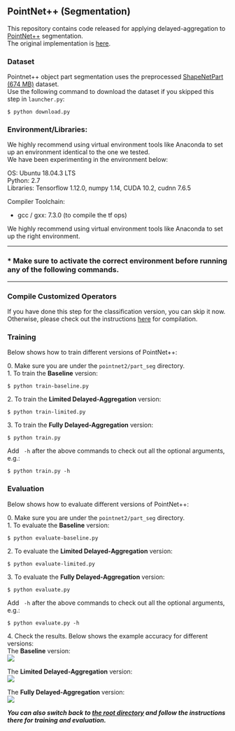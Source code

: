 ## PointNet++ (Segmentation)

This repository contains code released for applying delayed-aggregation to [PointNet++](https://arxiv.org/abs/1706.02413) segmentation. <br>
The original implementation is [here](https://github.com/charlesq34/pointnet2/tree/master/part_seg).

### Dataset
Pointnet++ object part segmentation uses the preprocessed <a href="https://shapenet.cs.stanford.edu/media/shapenetcore_partanno_segmentation_benchmark_v0_normal.zip"> ShapeNetPart (674 MB)</a> dataset. <br>
Use the following command to download the dataset if you skipped this step in `launcher.py`:
```
$ python download.py
```

### Environment/Libraries:
We highly recommend using virtual environment tools like Anaconda to set up an environment identical to the one we tested. <br>
We have been experimenting in the environment below:

OS: Ubuntu 18.04.3 LTS <br>
Python: 2.7 <br>
Libraries: Tensorflow 1.12.0, numpy 1.14, CUDA 10.2, cudnn 7.6.5

Compiler Toolchain: 
- gcc / gxx: 7.3.0 (to compile the tf ops)

We highly recommend using virtual environment tools like Anaconda to set up the right environment.


---

### * Make sure to activate the correct environment before running any of the following commands.<br>

---

### Compile Customized Operators
If you have done this step for the classification version, you can skip it now.<br>
Otherwise, please check out the instructions [here](https://github.com/horizon-research/Efficient-Deep-Learning-for-Point-Clouds/tree/master/Networks/pointnet2#compile-customized-operators) for compilation.


### Training

Below shows how to train different versions of PointNet++:

0\. Make sure you are under the ```pointnet2/part_seg``` directory. <br>
1\. To train the **Baseline** version: <br>
```
$ python train-baseline.py
```

2\. To train the **Limited Delayed-Aggregation** version: <br>
```
$ python train-limited.py
```

3\. To train the **Fully Delayed-Aggregation** version: <br>
```
$ python train.py
```

Add ``` -h``` after the above commands to check out all the optional arguments, e.g.: <br>
```
$ python train.py -h
```

### Evaluation
Below shows how to evaluate different versions of PointNet++:

0\. Make sure you are under the ```pointnet2/part_seg``` directory. <br>
1\. To evaluate the **Baseline** version: <br>
```
$ python evaluate-baseline.py
```

2\. To evaluate the **Limited Delayed-Aggregation** version: <br>
```
$ python evaluate-limited.py
```

3\. To evaluate the **Fully Delayed-Aggregation** version: <br>
```
$ python evaluate.py
```

Add ``` -h``` after the above commands to check out all the optional arguments, e.g.: <br>
```
$ python evaluate.py -h
```

4\. Check the results. Below shows the example accuracy for different versions: <br>
The **Baseline** version: <br>
<img src="https://user-images.githubusercontent.com/18485088/88263087-726b8b00-cc97-11ea-97ee-5f8b4ec312c8.jpg">

The **Limited Delayed-Aggregation** version: <br>
<img src="https://user-images.githubusercontent.com/18485088/88263117-81ead400-cc97-11ea-9747-dc6e7b358fc4.jpg">

The **Fully Delayed-Aggregation** version: <br>
<img src="https://user-images.githubusercontent.com/18485088/88263149-8e6f2c80-cc97-11ea-80f8-b26c915d1294.jpg">


***You can also switch back to [the root directory](https://github.com/horizon-research/Efficient-Deep-Learning-for-Point-Clouds) and follow the instructions there for training and evaluation.***
